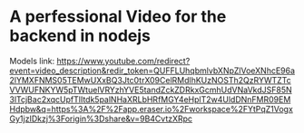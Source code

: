 # A perfessional Video for the backend in nodejs
Models link: https://www.youtube.com/redirect?event=video_description&redir_token=QUFFLUhqbmlvbXNpZlVoeXNhcE96a2lYMXFNMS05TEMwUXxBQ3Jtc0trX09CelRMdlhKUzNOSTh2QzRYWTZTcVVWUFNKYW5pTWtuelVRYzhYVE5tandZckZDRkxGcmhUdVNaVkdJSF85N3lTcjBac2xqcUpfTlItdk5palNHaXRLbHRfMGY4eHplT2w4UldDNnFMR09EMHdpbw&q=https%3A%2F%2Fapp.eraser.io%2Fworkspace%2FYtPqZ1VogxGy1jzIDkzj%3Forigin%3Dshare&v=9B4CvtzXRpc
